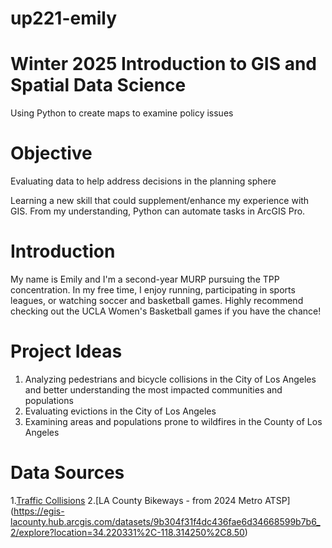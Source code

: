 # up221-emily

# Winter 2025 Introduction to GIS and Spatial Data Science 
Using Python to create maps to examine policy issues 

# Objective 
Evaluating data to help address decisions in the planning sphere 

Learning a new skill that could supplement/enhance my experience with GIS. From my understanding, Python can automate tasks in ArcGIS Pro. 

# Introduction
My name is Emily and I'm a second-year MURP pursuing the TPP concentration. In my free time, I enjoy running, participating in sports leagues, or watching soccer and basketball games. Highly recommend checking out the UCLA Women's Basketball games if you have the chance!  

# Project Ideas 
1) Analyzing  pedestrians and bicycle collisions in the City of Los Angeles and better understanding the most impacted communities and populations
3) Evaluating evictions in the City of Los Angeles
4) Examining areas and populations prone to wildfires in the County of Los Angeles

# Data Sources 
1.[Traffic Collisions](https://la.myneighborhooddata.org/2021/06/traffic-collisions/)
2.[LA County Bikeways - from 2024 Metro ATSP] (https://egis-lacounty.hub.arcgis.com/datasets/9b304f31f4dc436fae6d34668599b7b6_2/explore?location=34.220331%2C-118.314250%2C8.50) 

